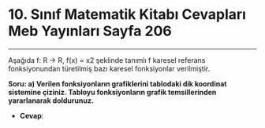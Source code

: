 # 10. Sınıf Matematik Kitabı Cevapları Meb Yayınları Sayfa 206

---

Aşağıda f: R → R, f(x) = x2 şeklinde tanımlı f karesel referans fonksiyonundan türetilmiş bazı karesel fonksiyonlar verilmiştir.

**Soru: a) Verilen fonksiyonların grafiklerini tablodaki dik koordinat sistemine çiziniz. Tabloyu fonksiyonların grafik temsillerinden yararlanarak doldurunuz.**

-   **Cevap**: